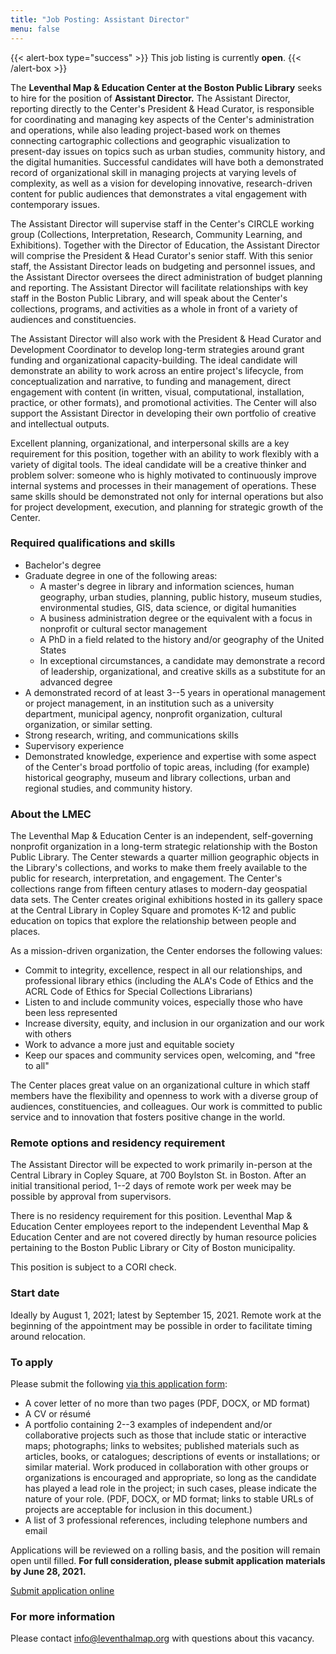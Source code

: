 ```yaml
---
title: "Job Posting: Assistant Director"
menu: false
---
```


{{< alert-box type="success" >}} This job listing is currently **open**. {{< /alert-box >}}

The **Leventhal Map & Education Center at the Boston Public Library** seeks
to hire for the position of **Assistant Director.** The Assistant Director,
reporting directly to the Center's President & Head Curator, is
responsible for coordinating and managing key aspects of the Center's
administration and operations, while also leading project-based work on
themes connecting cartographic collections and geographic visualization
to present-day issues on topics such as urban studies, community
history, and the digital humanities. Successful candidates will have
both a demonstrated record of organizational skill in managing projects
at varying levels of complexity, as well as a vision for developing
innovative, research-driven content for public audiences that
demonstrates a vital engagement with contemporary issues.

The Assistant Director will supervise staff in the Center's CIRCLE
working group (Collections, Interpretation, Research, Community
Learning, and Exhibitions). Together with the Director of Education, the
Assistant Director will comprise the President & Head Curator's senior
staff. With this senior staff, the Assistant Director leads on budgeting
and personnel issues, and the Assistant Director oversees the direct
administration of budget planning and reporting. The Assistant Director
will facilitate relationships with key staff in the Boston Public
Library, and will speak about the Center's collections, programs, and
activities as a whole in front of a variety of audiences and
constituencies.

The Assistant Director will also work with the President & Head Curator
and Development Coordinator to develop long-term strategies around grant
funding and organizational capacity-building. The ideal candidate will
demonstrate an ability to work across an entire project's lifecycle,
from conceptualization and narrative, to funding and management, direct
engagement with content (in written, visual, computational,
installation, practice, or other formats), and promotional activities.
The Center will also support the Assistant Director in developing their
own portfolio of creative and intellectual outputs.

Excellent planning, organizational, and interpersonal skills are a key
requirement for this position, together with an ability to work flexibly
with a variety of digital tools. The ideal candidate will be a creative
thinker and problem solver: someone who is highly motivated to
continuously improve internal systems and processes in their management
of operations. These same skills should be demonstrated not only for
internal operations but also for project development, execution, and
planning for strategic growth of the Center.

### Required qualifications and skills

-   Bachelor's degree
-   Graduate degree in one of the following areas:
    -   A master's degree in library and information sciences, human
        geography, urban studies, planning, public history, museum
        studies, environmental studies, GIS, data science, or digital
        humanities
    -   A business administration degree or the equivalent with a focus
        in nonprofit or cultural sector management
    -   A PhD in a field related to the history and/or geography of the
        United States
    -   In exceptional circumstances, a candidate may demonstrate a record of leadership, organizational, and creative skills as a substitute for an advanced degree
-   A demonstrated record of at least 3--5 years in operational
    management or project management, in an institution such
    as a university department, municipal agency, nonprofit
    organization, cultural organization, or similar setting.
-   Strong research, writing, and communications skills
-   Supervisory experience
-   Demonstrated knowledge, experience and expertise with some aspect of
    the Center's broad portfolio of topic areas, including (for example)
    historical geography, museum and library collections, urban and
    regional studies, and community history.

### About the LMEC

The Leventhal Map & Education Center is an independent, self-governing
nonprofit organization in a long-term strategic relationship with the
Boston Public Library. The Center stewards a quarter million geographic
objects in the Library's collections, and works to make them freely
available to the public for research, interpretation, and engagement.
The Center's collections range from fifteen century atlases to
modern-day geospatial data sets. The Center creates original exhibitions
hosted in its gallery space at the Central Library in Copley Square and
promotes K-12 and public education on topics that explore the
relationship between people and places.

As a mission-driven organization, the Center endorses the following
values:

-   Commit to integrity, excellence, respect in all our relationships,
    and professional library ethics (including the ALA's Code of Ethics
    and the ACRL Code of Ethics for Special Collections Librarians)
-   Listen to and include community voices, especially those who have
    been less represented
-   Increase diversity, equity, and inclusion in our organization and
    our work with others
-   Work to advance a more just and equitable society
-   Keep our spaces and community services open, welcoming, and "free to
    all"

The Center places great value on an organizational culture in which staff members have the flexibility and openness to work with a diverse group of audiences, constituencies, and colleagues. Our work is committed to public service and to innovation that fosters positive change in the world.

### Remote options and residency requirement

The Assistant Director will be expected to work primarily in-person at
the Central Library in Copley Square, at 700 Boylston St. in Boston.
After an initial transitional period, 1--2 days of remote work per week
may be possible by approval from supervisors.

There is no residency requirement for this position. Leventhal Map &
Education Center employees report to the independent Leventhal Map &
Education Center and are not covered directly by human resource policies
pertaining to the Boston Public Library or City of Boston municipality.

This position is subject to a CORI check.

### Start date

Ideally by August 1, 2021; latest by September 15, 2021. Remote work at
the beginning of the appointment may be possible in order to facilitate
timing around relocation.

### To apply

Please submit the following [via this application form](https://airtable.com/shrBuc7R4iE57CRjR):

-   A cover letter of no more than two pages (PDF, DOCX, or MD format)
-   A CV or résumé
-   A portfolio containing 2--3 examples of independent and/or
    collaborative projects such as those that include static or
    interactive maps; photographs; links to websites; published
    materials such as articles, books, or catalogues; descriptions of
    events or installations; or similar material. Work produced in
    collaboration with other groups or organizations is encouraged and
    appropriate, so long as the candidate has played a lead role in the
    project; in such cases, please indicate the nature of your role.
    (PDF, DOCX, or MD format; links to stable URLs of projects are
    acceptable for inclusion in this document.)
-   A list of 3 professional references, including telephone numbers and
    email

Applications will be reviewed on a rolling basis, and the position will
remain open until filled. **For full consideration, please submit
application materials by June 28, 2021.**

<a class="btn btn-lg btn-primary-outline" href="https://airtable.com/shrBuc7R4iE57CRjR">Submit application online</a>

### For more information

Please contact [info@leventhalmap.org](mailto:info@leventhalmap.org) with questions about this vacancy.
